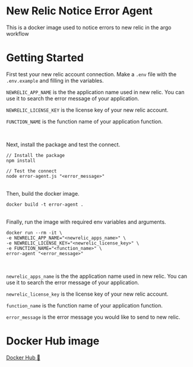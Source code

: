 # New Relic Notice Error Agent
This is a docker image used to notice errors to new relic in the argo workflow
<br />
# Getting Started
First test your new relic account connection. Make a `.env` file with the `.env.example` and filling in the variables.


`NEWRELIC_APP_NAME` is the the application name used in new relic. You can use it to search the error message of your application.

`NEWRELIC_LICENSE_KEY` is the license key of your new relic account.

`FUNCTION_NAME` is the function name of your application function.

<br />

Next, install the package and test the connect.

```
// Install the package
npm install

// Test the connect
node error-agent.js "<error_message>"
```
<br />
Then, build the docker image.

```
docker build -t error-agent .
```
<br />
Finally, run the image with required env variables and arguments.

```
docker run --rm -it \
-e NEWRELIC_APP_NAME="<newrelic_apps_name>" \
-e NEWRELIC_LICENSE_KEY="<newrelic_license_key>" \
-e FUNCTION_NAME="<function_name>" \
error-agent "<error_message>"
```
<br />

`newrelic_apps_name` is the the application name used in new relic. You can use it to search the error message of your application.

`newrelic_license_key` is the license key of your new relic account.

`function_name` is the function name of your application function.

`error_message` is the error message you would like to send to new relic. 

# Docker Hub image
[Docker Hub :whale: ](https://hub.docker.com/repository/docker/johnku001/newrelic-notice-error-agent/general)
